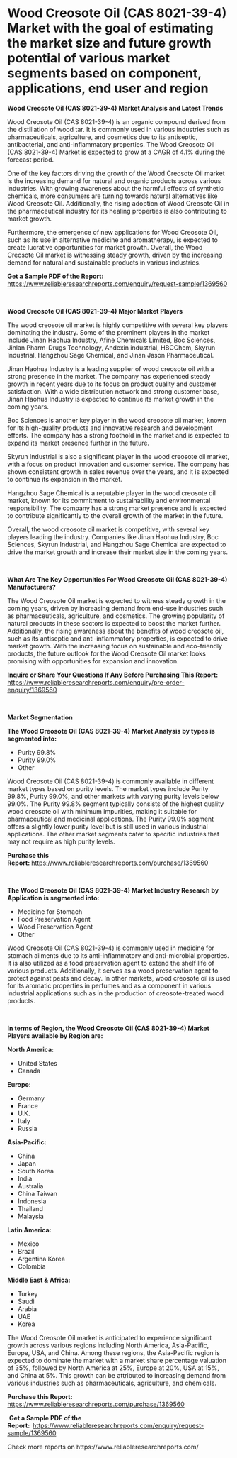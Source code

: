 <p><h1>Wood Creosote Oil (CAS 8021-39-4) Market with the goal of estimating the market size and future growth potential of various market segments based on component, applications, end user and region</h1></p><p><strong>Wood Creosote Oil (CAS 8021-39-4) Market Analysis and Latest Trends</strong></p>
<p><p>Wood Creosote Oil (CAS 8021-39-4) is an organic compound derived from the distillation of wood tar. It is commonly used in various industries such as pharmaceuticals, agriculture, and cosmetics due to its antiseptic, antibacterial, and anti-inflammatory properties. The Wood Creosote Oil (CAS 8021-39-4) Market is expected to grow at a CAGR of 4.1% during the forecast period.</p><p>One of the key factors driving the growth of the Wood Creosote Oil market is the increasing demand for natural and organic products across various industries. With growing awareness about the harmful effects of synthetic chemicals, more consumers are turning towards natural alternatives like Wood Creosote Oil. Additionally, the rising adoption of Wood Creosote Oil in the pharmaceutical industry for its healing properties is also contributing to market growth.</p><p>Furthermore, the emergence of new applications for Wood Creosote Oil, such as its use in alternative medicine and aromatherapy, is expected to create lucrative opportunities for market growth. Overall, the Wood Creosote Oil market is witnessing steady growth, driven by the increasing demand for natural and sustainable products in various industries.</p></p>
<p><strong>Get a Sample PDF of the Report:&nbsp;</strong> <a href="https://www.reliableresearchreports.com/enquiry/request-sample/1369560">https://www.reliableresearchreports.com/enquiry/request-sample/1369560</a></p>
<p>&nbsp;</p>
<p><strong>Wood Creosote Oil (CAS 8021-39-4) Major Market Players</strong></p>
<p><p>The wood creosote oil market is highly competitive with several key players dominating the industry. Some of the prominent players in the market include Jinan Haohua Industry, Afine Chemicals Limited, Boc Sciences, Jinlan Pharm-Drugs Technology, Andexin industrial, HBCChem, Skyrun Industrial, Hangzhou Sage Chemical, and Jinan Jason Pharmaceutical.</p><p>Jinan Haohua Industry is a leading supplier of wood creosote oil with a strong presence in the market. The company has experienced steady growth in recent years due to its focus on product quality and customer satisfaction. With a wide distribution network and strong customer base, Jinan Haohua Industry is expected to continue its market growth in the coming years.</p><p>Boc Sciences is another key player in the wood creosote oil market, known for its high-quality products and innovative research and development efforts. The company has a strong foothold in the market and is expected to expand its market presence further in the future.</p><p>Skyrun Industrial is also a significant player in the wood creosote oil market, with a focus on product innovation and customer service. The company has shown consistent growth in sales revenue over the years, and it is expected to continue its expansion in the market.</p><p>Hangzhou Sage Chemical is a reputable player in the wood creosote oil market, known for its commitment to sustainability and environmental responsibility. The company has a strong market presence and is expected to contribute significantly to the overall growth of the market in the future.</p><p>Overall, the wood creosote oil market is competitive, with several key players leading the industry. Companies like Jinan Haohua Industry, Boc Sciences, Skyrun Industrial, and Hangzhou Sage Chemical are expected to drive the market growth and increase their market size in the coming years.</p></p>
<p>&nbsp;</p>
<p><strong>What Are The Key Opportunities For Wood Creosote Oil (CAS 8021-39-4) Manufacturers?</strong></p>
<p><p>The Wood Creosote Oil market is expected to witness steady growth in the coming years, driven by increasing demand from end-use industries such as pharmaceuticals, agriculture, and cosmetics. The growing popularity of natural products in these sectors is expected to boost the market further. Additionally, the rising awareness about the benefits of wood creosote oil, such as its antiseptic and anti-inflammatory properties, is expected to drive market growth. With the increasing focus on sustainable and eco-friendly products, the future outlook for the Wood Creosote Oil market looks promising with opportunities for expansion and innovation.</p></p>
<p><strong>Inquire or Share Your Questions If Any Before Purchasing This Report:</strong> <a href="https://www.reliableresearchreports.com/enquiry/pre-order-enquiry/1369560">https://www.reliableresearchreports.com/enquiry/pre-order-enquiry/1369560</a></p>
<p>&nbsp;</p>
<p><strong>Market Segmentation</strong></p>
<p><strong>The Wood Creosote Oil (CAS 8021-39-4) Market Analysis by types is segmented into:</strong></p>
<p><ul><li>Purity 99.8%</li><li>Purity 99.0%</li><li>Other</li></ul></p>
<p><p>Wood Creosote Oil (CAS 8021-39-4) is commonly available in different market types based on purity levels. The market types include Purity 99.8%, Purity 99.0%, and other markets with varying purity levels below 99.0%. The Purity 99.8% segment typically consists of the highest quality wood creosote oil with minimum impurities, making it suitable for pharmaceutical and medicinal applications. The Purity 99.0% segment offers a slightly lower purity level but is still used in various industrial applications. The other market segments cater to specific industries that may not require as high purity levels.</p></p>
<p><strong>Purchase this Report:&nbsp;</strong><a href="https://www.reliableresearchreports.com/purchase/1369560">https://www.reliableresearchreports.com/purchase/1369560</a></p>
<p>&nbsp;</p>
<p><strong>The Wood Creosote Oil (CAS 8021-39-4) Market Industry Research by Application is segmented into:</strong></p>
<p><ul><li>Medicine for Stomach</li><li>Food Preservation Agent</li><li>Wood Preservation Agent</li><li>Other</li></ul></p>
<p><p>Wood Creosote Oil (CAS 8021-39-4) is commonly used in medicine for stomach ailments due to its anti-inflammatory and anti-microbial properties. It is also utilized as a food preservation agent to extend the shelf life of various products. Additionally, it serves as a wood preservation agent to protect against pests and decay. In other markets, wood creosote oil is used for its aromatic properties in perfumes and as a component in various industrial applications such as in the production of creosote-treated wood products.</p></p>
<p>&nbsp;</p>
<p><strong>In terms of Region, the Wood Creosote Oil (CAS 8021-39-4) Market Players available by Region are:</strong></p>
<p>
    <p> <strong> North America: </strong>
        <ul>
            <li>United States</li>
            <li>Canada</li>
        </ul>
        </p> 
    <p> <strong> Europe: </strong>
        <ul>
            <li>Germany</li>
            <li>France</li>
            <li>U.K.</li>
            <li>Italy</li>
            <li>Russia</li>
        </ul>
        </p> 
    <p> <strong> Asia-Pacific: </strong>
        <ul>
            <li>China</li>
            <li>Japan</li>
            <li>South Korea</li>
            <li>India</li>
            <li>Australia</li>
            <li>China Taiwan</li>
            <li>Indonesia</li>
            <li>Thailand</li>
            <li>Malaysia</li>
        </ul>
        </p> 
    <p> <strong> Latin America: </strong>
        <ul>
            <li>Mexico</li>
            <li>Brazil</li>
            <li>Argentina Korea</li>
            <li>Colombia</li>
        </ul>
        </p> 
    <p> <strong> Middle East & Africa: </strong>
        <ul>
            <li>Turkey</li>
            <li>Saudi</li>
            <li>Arabia</li>
            <li>UAE</li>
            <li>Korea</li>
        </ul>
    </p>
    </p>
<p><p>The Wood Creosote Oil market is anticipated to experience significant growth across various regions including North America, Asia-Pacific, Europe, USA, and China. Among these regions, the Asia-Pacific region is expected to dominate the market with a market share percentage valuation of 35%, followed by North America at 25%, Europe at 20%, USA at 15%, and China at 5%. This growth can be attributed to increasing demand from various industries such as pharmaceuticals, agriculture, and chemicals.</p></p>
<p><strong>Purchase this Report: </strong><a href="https://www.reliableresearchreports.com/purchase/1369560">https://www.reliableresearchreports.com/purchase/1369560</a></p>
<p>&nbsp;<strong>Get a Sample PDF of the Report:&nbsp;&nbsp;</strong><a href="https://www.reliableresearchreports.com/enquiry/request-sample/1369560">https://www.reliableresearchreports.com/enquiry/request-sample/1369560</a></p>
<p><strong></strong></p>
<p>Check more reports on https://www.reliableresearchreports.com/</p>